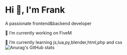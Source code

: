 # Hi 👋, I'm Frank

A passionate frontend&backend developer 

🔭 I’m currently working on FiveM

🌱 I’m currently learning js,lua,py,blender,html,php and css
![Anurag's GitHub stats](https://github-readme-stats.vercel.app/api?username=FRANK-Infinity&show_icons=true&theme=radical)

